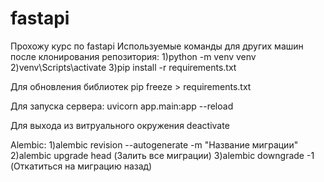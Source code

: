 # fastapi
Прохожу курс по fastapi
Используемые команды для других машин после клонирования репозитория:
1)python -m venv venv
2)venv\Scripts\activate
3)pip install -r requirements.txt

Для обновления библиотек pip freeze > requirements.txt

Для запуска сервера: uvicorn app.main:app --reload

Для выхода из витруального окружения deactivate

Alembic:
1)alembic revision --autogenerate -m "Название миграции"
2)alembic upgrade head (Залить все миграции)
3)alembic downgrade -1 (Откатиться на миграцию назад)
